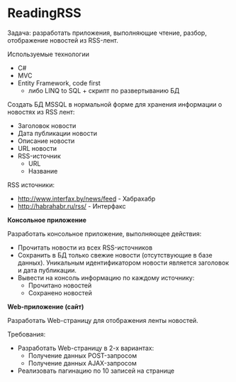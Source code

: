 # ReadingRSS

Задача: разработать приложения, выполняющие чтение, разбор, отображение новостей из RSS-лент.


Используемые технологии
* С#
* MVC
* Entity Framework, code first
	* либо LINQ to SQL + скрипт по развертыванию БД

	
Создать БД MSSQL в нормальной форме для хранения информации о новостях из RSS лент:
* Заголовок новости
* Дата публикации новости
* Описание новости
* URL новости
* RSS-источник
    * URL
    * Название

RSS источники:
* http://www.interfax.by/news/feed - Хабрахабр
* http://habrahabr.ru/rss/ - Интерфакс


**Консольное приложение**

Разработать консольное приложение, выполняющее действия:
* Прочитать новости из всех RSS-источников
* Сохранить в БД только свежие новости (отсутствующие в базе данных). Уникальным
идентификатором новости является заголовок и дата публикации.
* Вывести на консоль информацию по каждому источнику:
    * Прочитано новостей
    * Сохранено новостей


**Web-приложение (сайт)**

Разработать Web-страницу для отображения ленты новостей.

Требования:
* Разработать Web-страницу в 2-х вариантах:
	* Получение данных POST-запросом
	* Получение данных AJAX-запросом
* Реализовать пагинацию по 10 записей на странице
